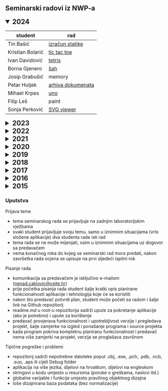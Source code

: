 ﻿## Seminarski radovi iz NWP-a

<details open>
  <summary style="font-size: 1.5em;"><b>2024</b></summary>

| student | rad | 
|---|---|
| Tin Bašić        | [izračun statike](https://github.com/TB1501/ProstaGredaGUI) |
| Kristian Bolarić | [tic tac toe](https://github.com/HapyHaha/TicTacToeNWP) |
| Ivan Davidović   | [tetris](https://github.com/GoatHasGitHub/NWP-Project-Tetris) |
| Borna	Gjenero    | [šah](https://github.com/GoatHasGitHub/NWP-Project-Tetris) |
| Josip	Grabušić   | memory |
| Petar	Huljek     | [arhiva dokumenata](https://github.com/DrHrast/MailingAutomatization_vol.4) |
| Mihael Krpes     | [uno](https://github.com/MKrpes/Uno) |
| Filip	Leš        | paint |
| Sonja	Perković   | [SVG viewer](https://github.com/soperkov/SVG_Viewer-Editor) |

</details>

<details>
  <summary style="font-size: 1.5em;"><b>2023</b></summary>

| student | rad | 
|---|---|
| Giancarlo Doria Bedek | [editor interakcije u levelu igre](https://github.com/GiancarloDoriaBedek/dialogue_translator) |
| Ivor Novosel          | [Wordle (QT)](https://github.com/Ivosel/Wordle) |
| Luka Sabo             | [pipes (UE)](https://github.com/Louis20th/nwp-pipes) |
| Mihael Vlainić        | [administracija banke](https://github.com/MihaelV/Bank-Application) |

</details>

<details>
  <summary style="font-size: 1.5em;"><b>2022</b></summary>

| student | rad | 
|---|---|
| Fran Kalinger     | [admistracija radnog vremena](https://github.com/FranKalinger0998/Frontend) |
| Filip Lončar      | image viewer |
| Robert Lovrić     | [heat map](https://github.com/robilovric/HeatMap) |
| Miomir Lovrić     | [tic tac toe](https://github.com/Miomirlovric/TicTacToe) |
| Zoran Medić       | [administracija radnih sati](https://github.com/ZoranMedicc/NWPseminarski) |
| Kristijan Novak   | space invaders |
| Luka Petranović   | [kreiranje lika za društvenu igru (D & D)](https://github.com/LukaPetranovic/MFCDnD) |
| Tomislav Petrović | [e-banking](https://github.com/topetrovic/NWP_Project_NetBanking) |
| Josip Romac       | [administracija restorana](https://github.com/JoRomac/Restaurant-Administration) |
| Vlado Tonković    | Wordle (wxWidgets) |

</details>

<details>
  <summary style="font-size: 1.5em;"><b>2021</b></summary>

| student | rad | 
|---|---|
| Ivana Anđelić      | [sliding puzzle](https://github.com/IvanaAndelic/SlidingPuzzle) |
| Ivan Bitunjac      | [korisnički računi](https://github.com/IvanBitunjac/NWPProjekt) |
| Krešimir Bratković | [skladište veleprodaje](https://github.com/kbratkovic/SkladisteVeleprodajeMFC) |
| Jasmin Husić       | evidencija plaćanja računa u kućanstvu |
| Tomislav Peša      | [kalkulator (QT)](https://github.com/Topesa/Calculator_QT) |
| Tin Rupčić         | [nonogram](https://github.com/tirupcic/Nonogram-Project) |
| Paolo Stabile      | [password generator](https://github.com/pastabil/Password-Generator) |
| Valentin Vareškić  | [križić kružić](https://github.com/valentin994/nwp) |
| Ante Žunić         | [platformska igra (UE)](https://github.com/Reykyavikrongo/CPPGame) |

</details>

<details>
  <summary style="font-size: 1.5em;"><b>2020</b></summary>

| student | rad | 
|---|---|
| Bruno Akrap           | [memory](https://github.com/BrAkrap/ColourMemory) |
| Robert Bakota         | Pomodoro timer |
| Darij Baldasari       | najkraći put |
| Josipa Banovac        | [TODO lista](https://github.com/BanovJo/ToDoLista) |
| Ivan Batinić          | [asteroidi](https://github.com/ivek81cro/Asteroids_Clone) |
| Ivan Blažeka          | [kontrola pristupa](https://github.com/ivblazek/Kontrola-Pristupa) |
| Marko Bohač           | game of life |
| Marko Boroš           | [twister spinner](https://github.com/maboros/TwisterSpinner) |
| Bruno Čale            | [šah](https://github.com/brcale/SFML-Chess-NWP) |
| Sara Ćuzele Papata    | [uno](https://github.com/SaraCu/UNOgame) |
| Senad Elezović        | belot |
| Sven Gotal            | nonogram |
| Tin Augustin Levačić  | [doodle jump](https://github.com/tlevacic/Doddle-Jump) |
| Senad Mandžić         | najam nekretnine |
| Auro Mazzi            | automatizacija administracije mreže |
| Ivan Mihin            | [pokemon](https://github.com/Ivan-Mihin/NWP) |
| Igor Obradović        | [breakout](https://github.com/igobrado/Breakout) |
| Dona Pejnović         | [organizacija foldera](https://github.com/donat8/Foldy_3000) |
| Marko Perica          | fantasy projection (NBA) |
| Domagoj Salkić        | [minesweeper](https://github.com/domagojsalkic/Minesweeper) |
| Filip Velebit Samodol | [platformska igra (UE)](https://github.com/fisamodo/MazeShooterNWP) |
| Marko Vitković        | [kviz](https://github.com/MarkoVitkovic/nana_lib_cpp-quizgame) |
| Josip Vučković        | [prepoznavanje značajki lica](https://github.com/JosipVuckovic/SecurityCenterQt) |
| Ivan Zorić            | [flappy bird](https://github.com/Ivan1910/Flappy-Bird-SFML) |

</details>

<details>
  <summary style="font-size: 1.5em;"><b>2019</b></summary>

| student | rad | 
|---|---|
| Matija Akrap       | [Schlum](https://github.com/akrap19/Schlum) |
| Domagoj Beronić    | [kalkulator](>https://github.com/Domi95/Calculator) |
| Andro Bošnjak      | [mlin](https://github.com/Andro172/NWP-Projekt) |
| Sandra Dominiković | [sudoku](https://github.com/sadomini/Sudoku) |
| Mislav Franjo      | [labirint](https://github.com/zizak50/Seminar_NWP) |
| Mario Habijanec    | 2D igra s mapom |
| Karlo Kamenar      | [kalkulator (QT)](https://github.com/karlokamenar/NWP-calc) |
| Filip Kreč         | [tetris (UE)](https://github.com/filipkrec/ue4Tetris) |
| Hrvoje Kuhar       | [platformska igra](https://github.com/hrkuhar/nwp-project) |
| Darjan Kušan       | [kalkulator](https://gitlab.com/dkusan/calculator) |
| Mislav Piskač      | [konverzija valuta](https://github.com/MislavPis/CurrencyConverter) |
| Luka Rađenović     | baza korisnika |
| Gordan Sentić      | [administracija hotela](https://github.com/GoSen26/Nwp-projekt) |

</details>

<details>
  <summary style="font-size: 1.5em;"><b>2018</b></summary>

| student | rad | 
|---|---|
| Bruno Brcković        | [sportski semafor](https://github.com/brujlo/Scoreboard) |
| Stjepan Čagalj        | [administracija turističke agencije](https://github.com/scagalj/Seminar) |
| Petar Domitrović      | [šah](https://github.com/pedomitr/NWP_Projekt) |
| Toni Gašić            | [kalkulator (QT)](https://github.com/tonigasic/QT-Calculator) |
| Matija Horvat         | [editor koda](https://github.com/gronsy/NWPEditor) |
| Perica Jurić          | [igra s kartama](https://github.com/pejuric/Tetra) |
| Ana-Marija Kostanjčar | [puzzle](https://github.com/anamarija123/Puzzle-game-MFC) |
| Deni Ključarić        | machine learning (2D) |
| Luka Krajina          | [music player](https://github.com/lukrajin/MusicPlayer) |
| Dijana Molnar         | kalendar |
| Marin Pepeljnjak      | [zmija](https://github.com/Imbalisimo/NWPseminarski) |
| Luka Nicholas Sever   | [upravljanje robota](https://github.com/Luka-N-Sever/Seminar_NWP_Guibot) |

</details>

<details>
  <summary style="font-size: 1.5em;"><b>2017</b></summary>

| student | rad | 
|---|---|
| Tomislav Blažičko | [čovječe ne ljuti se](https://github.com/tomo007/CovjeceNeLjutiSe) |
| Luka Bošnjaković  | [bitovne maske](https://github.com/lukabosnjakovic/BitwiseHelper) |
| Mislav Glas       | editor baza podataka |
| Marijo Horvat     | [sticks (machine learning)](https://github.com/Corin101/Sticks) |
| Borna Kapusta     | [RSS čitač (QT)](https://github.com/KapustaB/RSSfeedReaderNWP) |
| Renato Katalenić  | [pretraga uređaja na LAN-u](https://github.com/Genato/LANspy) |

</details>

<details>
  <summary style="font-size: 1.5em;"><b>2016</b></summary>

| student | rad | 
|---|---|
| Karlo Čulek      | [lunar lander](https://github.com/kaCulek/Lander_v3) |
| Nikola Gaić      | [task manager](https://github.com/Gajotres100/TaskManager) |
| Filip Horvat     | [password manager](https://github.com/fihorvat/NWP-PasswordManager) |
| Josip Hursa      | administracija ugostiteljskog objekta |
| Sead Kulenović   | [game of life](https://github.com/skulenov/GOL) |
| Lidija Šikić     | [administracija sportskog kluba](https://github.com/LidijaSikic/Seminar-Klub) |
| Tihomir Vanjurek | [raspored igrača na nog. terenu](https://github.com/vanjs83/Football-Manager-MFC) |
| Stjepan Žugčić   | administracija trgovine |

</details>

<details>
  <summary style="font-size: 1.5em;"><b>2015</b></summary>

| student | rad | 
|---|---|
| Viktor Toth      | [flappy bird](https://github.com/vitoth/QTflappy) |
| Ana Senčar       | potapljanje brodova |
| Vlatko Potočnik  | karting |
| Igor Popović     | tetris |
| Bruno Mayer      | krtičnjak (Cocoa) |
| Andrea Marasović | [statistika zauzeća diska](https://github.com/AndreaAnge/nwp) |
| Filip Kapusta    | [blackjack](https://github.com/Kapisoda/BLACKJACK) |
| Hrvoje Jesenović | [word shooter](https://github.com/Jesen92/nwp-wordtyper) |
| Roman Husar      | music player |
| Marko Golec      | [pretraživanje diska](https://github.com/mgolec/nwp) |
| Marin Čović      | [ping pong](https://github.com/marincovic/Ping-Pong) |
| Dragan Akeljić   | [breakout](https://bitbucket.org/ake-croatia/nwp) |

</details>

### Uputstva

Prijava teme
- tema seminarskog rada se prijavljuje na zadnjim laboratorijskim vježbama
- svaki student prijavljuje svoju temu, samo u iznimnim situacijama (vrlo složene aplikacije) dva studenta rade isti rad
- tema rada se ne može mijenjati, osim u iznimnim situacijama uz dogovor sa predavačem
- nema konačnog roka do kojeg se seminarski rad mora predati, nakon završetka rada ocjena se upisuje na prvi sljedeći ispitni rok 

Pisanje rada
- komunikacija sa predavačem je isključivo e-mailom (nenad.caklovic@vsite.hr)
- prije početka pisanja rada student šalje kratki opis planirane funkcionalnosti aplikacije i tehnologija koje će se koristiti
- nakon što predavač potvrdi plan, student može početi sa radom i šalje link na Github repozitorij
- readme.md u root-u repozitorija sadrži upute za pokretanje aplikacije (ako je potrebno) i upute za korištenje
- predavač provjerava funkcionalnost i upotrebljivost verzije i pregledava projekt, šalje zamjerke na izgled i ponašanje programa i source projekta
- kada program pokriva kompletnu planiranu funkcionalnost i predavač nema više zamjerki na projekt, verzija se proglašava završnom

Tipične pogreške i problemi
- repozitorij sadrži nepotrebne datoteke poput .obj, .exe, .pch, .pdb, .ncb, .suo, .aps ili cijeli Debug folder
- aplikacija na više jezika, dijelovi na hrvatkom, dijelovi na engleskom
- stringovi u kodu umjesto u resursima (poruke o greškama, naslovi itd.)
- globalne varijable i funkcije umjesto pravilnog objektnog dizajna
- loše dizajnirana baza podataka (bez normalizacije) 

